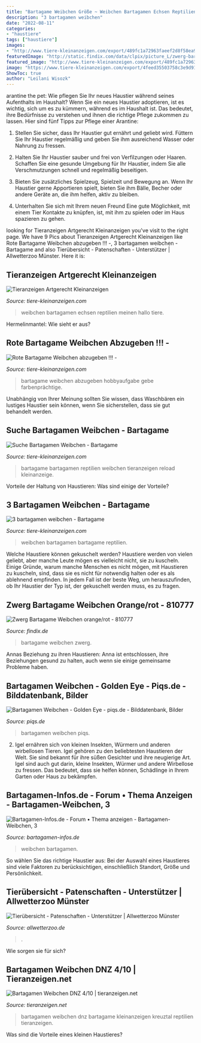 ```yaml
---
title: "Bartagame Weibchen Größe ~ Weibchen Bartagamen Echsen Reptilien Meinen Hallo Tiere"
description: "3 bartagamen weibchen"
date: "2022-08-11"
categories:
- "haustiere"
tags: ["haustiere"]
images:
- "http://www.tiere-kleinanzeigen.com/export/489fc1a72963faeef2d8f58ea90c3.jpg"
featuredImage: "http://static.findix.com/data/clpix/picture_L/zwerg-bartagame-gruen-1-jahr-alt-weibchen-1-weibchenorange-rot-810777-6.jpg"
featured_image: "http://www.tiere-kleinanzeigen.com/export/489fc1a72963faeef2d8f58ea90c3.jpg"
image: "https://www.tiere-kleinanzeigen.com/export/4feed35503758c3e9d91c9125f29b.jpg"
ShowToc: true
author: "Leilani Wisozk"
---
```



arantine the pet: Wie pflegen Sie Ihr neues Haustier während seines Aufenthalts im Haushalt?
Wenn Sie ein neues Haustier adoptieren, ist es wichtig, sich um es zu kümmern, während es im Haushalt ist. Das bedeutet, ihre Bedürfnisse zu verstehen und ihnen die richtige Pflege zukommen zu lassen. Hier sind fünf Tipps zur Pflege einer Arantine:
1. Stellen Sie sicher, dass Ihr Haustier gut ernährt und geliebt wird. Füttern Sie Ihr Haustier regelmäßig und geben Sie ihm ausreichend Wasser oder Nahrung zu fressen.

2. Halten Sie Ihr Haustier sauber und frei von Verfilzungen oder Haaren. Schaffen Sie eine gesunde Umgebung für Ihr Haustier, indem Sie alle Verschmutzungen schnell und regelmäßig beseitigen.

3. Bieten Sie zusätzliches Spielzeug, Spielzeit und Bewegung an. Wenn Ihr Haustier gerne Apportieren spielt, bieten Sie ihm Bälle, Becher oder andere Geräte an, die ihm helfen, aktiv zu bleiben.

4. Unterhalten Sie sich mit Ihrem neuen Freund Eine gute Möglichkeit, mit einem Tier Kontakte zu knüpfen, ist, mit ihm zu spielen oder im Haus spazieren zu gehen.

	

		
looking for Tieranzeigen Artgerecht Kleinanzeigen you've visit to the right page. We have 9 Pics about Tieranzeigen Artgerecht Kleinanzeigen like Rote Bartagame Weibchen abzugeben !!! -, 3 bartagamen weibchen - Bartagame and also Tierübersicht - Patenschaften - Unterstützer | Allwetterzoo Münster. Here it is:
		
    
## Tieranzeigen Artgerecht Kleinanzeigen

<img loading=lazy src="http://www.tiere-kleinanzeigen.com/export/489fc1a72963faeef2d8f58ea90c3.jpg" onerror="this.onerror=null;this.src='https://tse4.mm.bing.net/th?id=OIP.nX_BzY87uPkIw04RKsgpKQHaFj&amp;pid=15.1';" alt="Tieranzeigen Artgerecht Kleinanzeigen">

_Source: tiere-kleinanzeigen.com_

>weibchen bartagamen echsen reptilien meinen hallo tiere. 

	

Hermelinmantel: Wie sieht er aus?

    
## Rote Bartagame Weibchen Abzugeben !!! -

<img loading=lazy src="https://tiere-kleinanzeigen.com/export/8b041e1a620af92cc7801fcea5874.jpg" onerror="this.onerror=null;this.src='https://tse2.mm.bing.net/th?id=OIP.kMGvdNdiysuXtGKM4eOEpwHaE7&amp;pid=15.1';" alt="Rote Bartagame Weibchen abzugeben !!! -">

_Source: tiere-kleinanzeigen.com_

>bartagame weibchen abzugeben hobbyaufgabe gebe farbenprächtige. 

	

Unabhängig von Ihrer Meinung sollten Sie wissen, dass Waschbären ein lustiges Haustier sein können, wenn Sie sicherstellen, dass sie gut behandelt werden.

    
## Suche Bartagamen Weibchen - Bartagame

<img loading=lazy src="https://www.tiere-kleinanzeigen.com/export/4feed35503758c3e9d91c9125f29b.jpg" onerror="this.onerror=null;this.src='https://tse2.mm.bing.net/th?id=OIP.-fo71Dij_M-Ws8hW1hyTYgHaHd&amp;pid=15.1';" alt="Suche Bartagamen Weibchen - Bartagame">

_Source: tiere-kleinanzeigen.com_

>bartagame bartagamen reptilien weibchen tieranzeigen reload kleinanzeige. 

	

Vorteile der Haltung von Haustieren: Was sind einige der Vorteile?

    
## 3 Bartagamen Weibchen - Bartagame

<img loading=lazy src="https://www.tiere-kleinanzeigen.com/export/504edd0ba1a058e32e15f04125482.jpg" onerror="this.onerror=null;this.src='https://tse2.mm.bing.net/th?id=OIP.ZwFA3TESuxqw8CJHq4wLwAHaFA&amp;pid=15.1';" alt="3 bartagamen weibchen - Bartagame">

_Source: tiere-kleinanzeigen.com_

>weibchen bartagamen bartagame reptilien. 

	

Welche Haustiere können gekuschelt werden?
Haustiere werden von vielen geliebt, aber manche Leute mögen es vielleicht nicht, sie zu kuscheln. Einige Gründe, warum manche Menschen es nicht mögen, mit Haustieren zu kuscheln, sind, dass sie es nicht für notwendig halten oder es als ablehnend empfinden. In jedem Fall ist der beste Weg, um herauszufinden, ob Ihr Haustier der Typ ist, der gekuschelt werden muss, es zu fragen.

    
## Zwerg Bartagame Weibchen Orange/rot - 810777

<img loading=lazy src="http://static.findix.com/data/clpix/picture_L/zwerg-bartagame-gruen-1-jahr-alt-weibchen-1-weibchenorange-rot-810777-6.jpg" onerror="this.onerror=null;this.src='https://tse2.mm.bing.net/th?id=OIP.f6fBQsoy-IOVsOnMNqfeYgHaFj&amp;pid=15.1';" alt="Zwerg Bartagame Weibchen orange/rot - 810777">

_Source: findix.de_

>bartagame weibchen zwerg. 

	

Annas Beziehung zu ihren Haustieren: Anna ist entschlossen, ihre Beziehungen gesund zu halten, auch wenn sie einige gemeinsame Probleme haben.

    
## Bartagamen Weibchen - Golden Eye - Piqs.de - Bilddatenbank, Bilder

<img loading=lazy src="https://fotos.piqs.de/d/d/e/0/9/67ef7f037cdf26c7001cba80b3cf4fcf.jpg" onerror="this.onerror=null;this.src='https://tse4.mm.bing.net/th?id=OIP.KUczPCwr-2rOS5kRnmhRhQHaFj&amp;pid=15.1';" alt="Bartagamen Weibchen - Golden Eye - piqs.de - Bilddatenbank, Bilder">

_Source: piqs.de_

>bartagamen weibchen piqs. 

	

2. Igel ernähren sich von kleinen Insekten, Würmern und anderen wirbellosen Tieren.
Igel gehören zu den beliebtesten Haustieren der Welt. Sie sind bekannt für ihre süßen Gesichter und ihre neugierige Art. Igel sind auch gut darin, kleine Insekten, Würmer und andere Wirbellose zu fressen. Das bedeutet, dass sie helfen können, Schädlinge in Ihrem Garten oder Haus zu bekämpfen.

    
## Bartagamen-Infos.de - Forum • Thema Anzeigen - Bartagamen-Weibchen, 3

<img loading=lazy src="http://s1.up.picr.de/3982930.jpg" onerror="this.onerror=null;this.src='https://tse1.mm.bing.net/th?id=OIP.HMf2dI1lsvExM4yOil_ApgHaFk&amp;pid=15.1';" alt="Bartagamen-Infos.de - Forum • Thema anzeigen - Bartagamen-Weibchen, 3">

_Source: bartagamen-infos.de_

>weibchen bartagamen. 

	

So wählen Sie das richtige Haustier aus: Bei der Auswahl eines Haustieres sind viele Faktoren zu berücksichtigen, einschließlich Standort, Größe und Persönlichkeit.

    
## Tierübersicht - Patenschaften - Unterstützer | Allwetterzoo Münster

<img loading=lazy src="https://www.allwetterzoo.de/_cache/images/cms/Patenschaften/.40d4b4d3c9cae32de5fa2bc8280a7314/Bartagame-fem_cm.jpg" onerror="this.onerror=null;this.src='https://tse3.mm.bing.net/th?id=OIP.G-WvlVqJnX_b-9GDUs4n9wHaFj&amp;pid=15.1';" alt="Tierübersicht - Patenschaften - Unterstützer | Allwetterzoo Münster">

_Source: allwetterzoo.de_

>. 

	

Wie sorgen sie für sich?

    
## Bartagamen Weibchen DNZ 4/10 | Tieranzeigen.net

<img loading=lazy src="https://www.tieranzeigen.net/export/n8xsy7DYfcCE.JPG" onerror="this.onerror=null;this.src='https://tse1.mm.bing.net/th?id=OIP.hayEWPwKd4IVLJaU8BSpugHaFj&amp;pid=15.1';" alt="Bartagamen Weibchen DNZ 4/10 | tieranzeigen.net">

_Source: tieranzeigen.net_

>bartagamen weibchen dnz bartagame kleinanzeigen kreuztal reptilien tieranzeigen. 

	

Was sind die Vorteile eines kleinen Haustieres?

